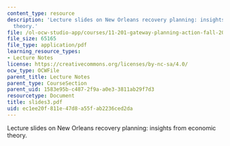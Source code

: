 ```yaml
---
content_type: resource
description: 'Lecture slides on New Orleans recovery planning: insights from economic
  theory.'
file: /ol-ocw-studio-app/courses/11-201-gateway-planning-action-fall-2007/ec1ee20f811e47d8a55fab2236ced2da_slides3.pdf
file_size: 65165
file_type: application/pdf
learning_resource_types:
- Lecture Notes
license: https://creativecommons.org/licenses/by-nc-sa/4.0/
ocw_type: OCWFile
parent_title: Lecture Notes
parent_type: CourseSection
parent_uid: 1583e95b-c487-2f9a-a0e3-3811ab29f7d3
resourcetype: Document
title: slides3.pdf
uid: ec1ee20f-811e-47d8-a55f-ab2236ced2da
---
```

Lecture slides on New Orleans recovery planning: insights from economic theory.